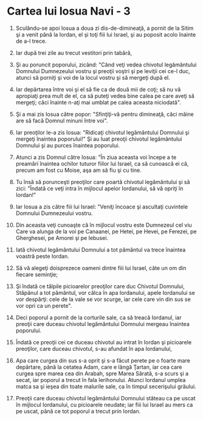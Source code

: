 # Cartea lui Iosua Navi - 3

1. Sculându-se apoi Iosua a doua zi dis-de-dimineaţă, a pornit de la Sitim şi a venit până la Iordan, el şi toţi fiii lui Israel, şi au poposit acolo înainte de a-l trece. 

2. Iar după trei zile au trecut vestitori prin tabără, 

3. Şi au poruncit poporului, zicând: "Când veţi vedea chivotul legământului Domnului Dumnezeului vostru şi preoţii voştri şi pe leviţii cei ce-l duc, atunci să porniţi şi voi de la locul vostru şi să mergeţi după el. 

4. Iar depărtarea între voi şi el să fie ca de două mii de coţi; să nu vă apropiaţi prea mult de el, ca să puteţi vedea bine calea pe care aveţi să mergeţi; căci înainte n-aţi mai umblat pe calea aceasta niciodată". 

5. Şi a mai zis Iosua către popor: "Sfinţiţi-vă pentru dimineaţă, căci mâine are să facă Domnul minuni între voi". 

6. Iar preoţilor le-a zis Iosua: "Ridicaţi chivotul legământului Domnului şi mergeţi înaintea poporului!" Şi au luat preoţii chivotul legământului Domnului şi au purces înaintea poporului. 

7. Atunci a zis Domnul către Iosua: "În ziua aceasta voi începe a te preamări înaintea ochilor tuturor fiilor lui Israel, ca să cunoască ei că, precum am fost cu Moise, aşa am să fiu şi cu tine. 

8. Tu însă să porunceşti preoţilor care poartă chivotul legământului şi să zici: "Îndată ce veţi intra în mijlocul apelor Iordanului, să vă opriţi în Iordan!" 

9. Iar Iosua a zis către fiii lui Israel: "Veniţi încoace şi ascultaţi cuvintele Domnului Dumnezeului vostru. 

10. Din aceasta veţi cunoaşte că în mijlocul vostru este Dumnezeul cel viu Care va alunga de la voi pe Canaanei, pe Hetei, pe Hevei, pe Ferezei, pe Gherghesei, pe Amorei şi pe Iebusei. 

11. Iată chivotul legământului Domnului a tot pământul va trece înaintea voastră peste Iordan. 

12. Să vă alegeţi doisprezece oameni dintre fiii lui Israel, câte un om din fiecare seminţie; 

13. Şi îndată ce tălpile picioarelor preoţilor care duc Chivotul Domnului, Stăpânul a tot pământul, vor călca în apa Iordanului, apele Iordanului se vor despărţi: cele de la vale se vor scurge, iar cele care vin din sus se vor opri ca un perete". 

14. Deci poporul a pornit de la corturile sale, ca să treacă Iordanul, iar preoţii care duceau chivotul legământului Domnului mergeau înaintea poporului. 

15. Îndată ce preoţii cei ce duceau chivotul au intrat în Iordan şi picioarele preoţilor, care duceau chivotul, s-au afundat în apa Iordanului, 

16. Apa care curgea din sus s-a oprit şi s-a făcut perete pe o foarte mare depărtare, până la cetatea Adam, care e lângă Ţartan, iar cea care curgea spre marea cea din Arabah, spre Marea Sărată, s-a scurs şi a secat, iar poporul a trecut în fala Ierihonului. Atunci Iordanul umplea matca sa şi ieşea din toate malurile sale, ca în timpul secerişului grâului. 

17. Preoţii care duceau chivotul legământului Domnului stăteau ca pe uscat în mijlocul Iordanului, cu picioarele neudate; iar fiii lui Israel au mers ca pe uscat, până ce tot poporul a trecut prin Iordan. 

